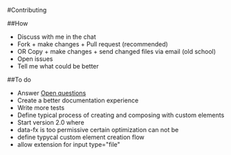 #Contributing

##How

 * Discuss with me in the chat
 * Fork + make changes + Pull request (recommended)
 * OR Copy + make changes + send changed files via email (old school)
 * Open issues
 * Tell me what could be better
 
##To do

 * Answer [Open questions](openquestions.md)
 * Create a better documentation experience
 * Write more tests
 * Define typical process of creating and composing with custom elements
 * Start version 2.0 where
 * data-fx is too permissive certain optimization can not be 
 * define typycal custom element creation flow
 * allow extension for input type="file"
 

 